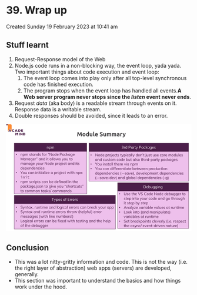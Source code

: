 # 39. Wrap up
Created Sunday 19 February 2023 at 10:41 am

## Stuff learnt
1. Request-Response model of the Web
2. Node.js code runs in a non-blocking way, the event loop, yada yada. Two important things about code execution and event loop:
	1. The event loop comes into play only after all top-level synchronous code has finished execution.
	2. The program stops when the event loop has handled all events.**A Web server program never stops since the _listen_ event never ends**.
4. Request *data* (aka body) is a readable stream through events on it. Response data is a writable stream.
5. Double responses should be avoided, since it leads to an error.

![](/assets/39_Wrap_up-image-1.png)


## Conclusion
- This was a lot nitty-gritty information and code. This is not the way (i.e. the right layer of abstraction) web apps (servers) are developed, generally.
- This section was important to understand the basics and how things work under the hood.
